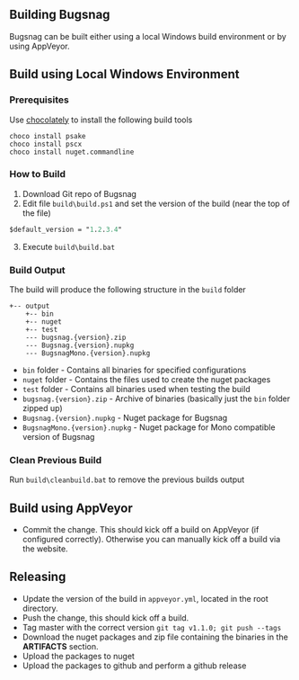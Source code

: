 Building Bugsnag
----------------

Bugsnag can be built either using a local Windows build environment or by using AppVeyor.

Build using Local Windows Environment
--------------------

### Prerequisites

Use [chocolately](https://chocolatey.org/) to install the following build tools

```
choco install psake
choco install pscx
choco install nuget.commandline
```

### How to Build

1. Download Git repo of Bugsnag
2. Edit file `build\build.ps1` and set the version of the build (near the top of the file)
```ps
$default_version = "1.2.3.4"
```
3. Execute `build\build.bat`

### Build Output

The build will produce the following structure in the `build` folder

```
+-- output
    +-- bin
    +-- nuget
    +-- test
    --- bugsnag.{version}.zip
    --- Bugsnag.{version}.nupkg
    --- BugsnagMono.{version}.nupkg
```

 * `bin` folder - Contains all binaries for specified configurations
 * `nuget` folder - Contains the files used to create the nuget packages
 * `test` folder - Contains all binaries used when testing the build
 * `bugsnag.{version}.zip` - Archive of binaries (basically just the `bin` folder zipped up)
 * `Bugsnag.{version}.nupkg` - Nuget package for Bugsnag
 * `BugsnagMono.{version}.nupkg` - Nuget package for Mono compatible version of Bugsnag


### Clean Previous Build
Run `build\cleanbuild.bat` to remove the previous builds output

Build using AppVeyor
--------------------

 * Commit the change. This should kick off a build on AppVeyor (if configured correctly). Otherwise you can manually kick off a build via the website.

Releasing 
---------

* Update the version of the build in `appveyor.yml`, located in the root directory.
* Push the change, this should kick off a build.
* Tag master with the correct version `git tag v1.1.0; git push --tags`
* Download the nuget packages and zip file containing the binaries in the **ARTIFACTS** section.
* Upload the packages to nuget
* Upload the packages to github and perform a github release
